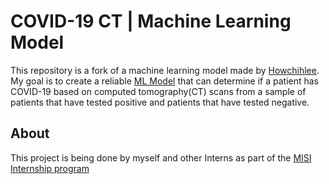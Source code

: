 # COVID-19 CT | Machine Learning Model

This repository is a fork of a machine learning model made by [Howchihlee](https://github.com/howchihlee/COVID19_CT).
My goal is to create a reliable [ML  Model](https://github.com/walkerjbuckle/COVID-CT-Starlight-Saviors) that can determine if a patient has COVID-19 based on computed tomography(CT) scans from a sample of patients that have tested positive and patients that have tested negative. 

## About
This project is being done by myself and other Interns as part of the [MISI Internship program](https://www.misiacademy.tech/)
